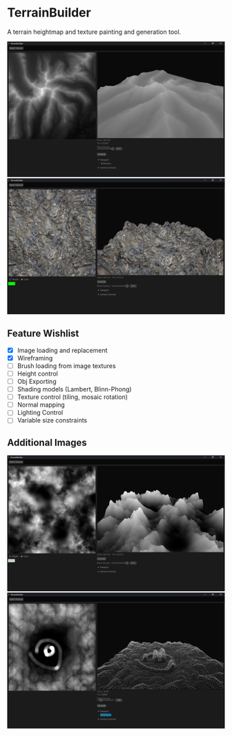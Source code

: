 # TerrainBuilder

A terrain heightmap and texture painting and generation tool. 

![alt](/img/example_2.png)
![alt](/img/example_4.png)

## Feature Wishlist
- [x] Image loading and replacement
- [x] Wireframing
- [ ] Brush loading from image textures
- [ ] Height control
- [ ] Obj Exporting
- [ ] Shading models (Lambert, Blinn-Phong)
- [ ] Texture control (tiling, mosaic rotation)
- [ ] Normal mapping
- [ ] Lighting Control
- [ ] Variable size constraints

## Additional Images

![alt](/img/example_3.png)
![alt](/img/example_1.png)
